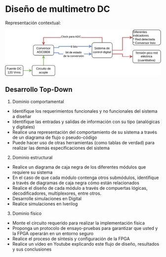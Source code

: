 <!-- LTeX: language=es -->

# Diseño de multimetro DC

Representación contextual:

![Nivel contextual](./voltimetro.drawio.png) 

## Desarrollo Top-Down

1. Dominio comportamental

* Identifique los requerimientos funcionales y no funcionales del sistema a diseñar
* Identifique las entradas y salidas de información con su tipo (analógicas y digitales)
* Realice una representación del comportamiento de su sistema a través de un diagrama de flujo o pseudo-código
* Puede hacer uso de otras herramientas (como tablas de verdad) para realizar las demás especificaciones del sistema

2. Dominio estructural

* Realice un diagrama de caja negra de los diferentes módulos que requiere su sistema
* En el caso de que cada módulo contenga otros submódulos, identifique a través de diagramas de caja negra cómo están relacionados
* Realice el diseño de cada módulo a través de compuertas lógicas, decodificadores, multiplexores, entre otros.
* Desarrolle simulaciones en Digital
* Realice simulaciones en Iverilog

3. Dominio físico

* Monte el circuito requerido para realizar la implementación física
* Proponga un protocolo de ensayo-pruebas para garantizar que usted y la FPGA operarán en un entorno seguro
* Realice el proceso de síntesis y configuración de la FPGA
* Realice un vídeo en Youtube explicando este flujo de diseño, resultados y sus conclusiones
